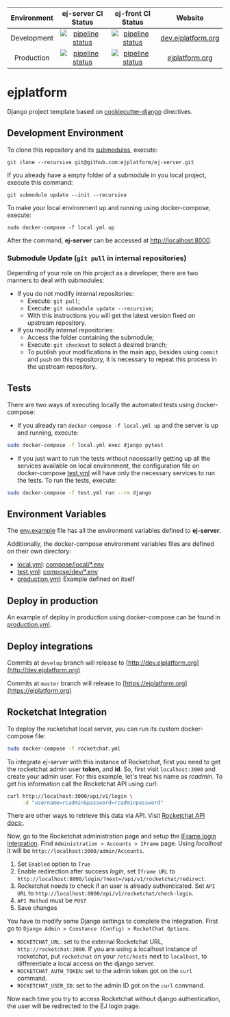 | Environment | ej-server CI Status | ej-front CI Status |  Website |
|:-:|:-:|:-:|:-:|
| Development | [![pipeline status](https://gitlab.com/ejplatform/ej-server/badges/develop/pipeline.svg)](https://gitlab.com/ejplatform/ej-server/commits/develop) | [![pipeline status](https://gitlab.com/ejplatform/ej-front/badges/develop/pipeline.svg)](https://gitlab.com/ejplatform/ej-front/commits/develop) | [dev.ejplatform.org](http://dev.ejplatform.org) |
| Production | [![pipeline status](https://gitlab.com/ejplatform/ej-server/badges/master/pipeline.svg)](https://gitlab.com/ejplatform/ej-server/commits/master) | [![pipeline status](https://gitlab.com/ejplatform/ej-front/badges/master/pipeline.svg)](https://gitlab.com/ejplatform/ej-front/commits/master) | [ejplatform.org](https://ejplatform.org) |

# ejplatform

Django project template based on [cookiecutter-django](http://cookiecutter-django.readthedocs.io/en/latest) directives.

## Development Environment

To clone this repository and its [submodules](https://git-scm.com/book/en/v2/Git-Tools-Submodules), execute:

```shell
git clone --recursive git@github.com:ejplatform/ej-server.git
```

If you already have a empty folder of a submodule in you local project, execute this command:

```shell
git submodule update --init --recursive
```

To make your local environment up and running using docker-compose, execute:

```shell
sudo docker-compose -f local.yml up
```

After the command, **ej-server** can be accessed at [http://localhost:8000](http://localhost:8000).

### Submodule Update (`git pull` in internal repositories)

Depending of your role on this project as a developer, there are two manners to deal with submodules:

* If you do not modify internal repositories:
    * Execute: `git pull`;
    * Execute: `git submodule update --recursive`;
    * With this instructions you will get the latest version fixed on upstream repository.
* If you modify internal repositories:
    * Access the folder containing the submodule;
    * Execute: `git checkout` to select a desired branch;
    * To publish your modifications in the main app, besides using `commit` and `push` on this repository, it is necessary to repeat this process in the upstream repository.

## Tests

There are two ways of executing locally the automated tests using docker-compose:

* If you already ran `docker-compose -f local.yml up` and the server is up and running, execute:

```bash
sudo docker-compose -f local.yml exec django pytest
```

* If you just want to run the tests without necessarily getting up all the services available on local environment, the configuration file on docker-compose [test.yml](https://github.com/ejplatform/ej-server/blob/master/test.yml) will have only the necessary services to run the tests. To run the tests, execute:

```bash
sudo docker-compose -f test.yml run --rm django
```

## Environment Variables

The [env.example](https://github.com/ejplatform/ej-server/blob/master/env.example) file has all the environment variables defined to **ej-server**.

Additionally, the docker-compose environment variables files are defined on their own directory:

* [local.yml](https://github.com/ejplatform/ej-server/blob/master/local.yml): [compose/local/*.env](https://github.com/ejplatform/ej-server/tree/master/compose/local)
* [test.yml](https://github.com/ejplatform/ej-server/blob/master/test.yml): [compose/dev/*.env](https://github.com/ejplatform/ej-server/tree/master/compose/dev)
* [production.yml](https://github.com/ejplatform/ej-server/blob/master/production.yml): Example defined on itself

## Deploy in production

An example of deploy in production using docker-compose can be found in [production.yml](https://github.com/ejplatform/ej-server/blob/master/production.yml).

## Deploy integrations

Commits at `develop` branch will release to [http://dev.ejplatform.org](http://dev.ejplatform.org)

Commits at `master` branch will release to [https://ejplatform.org](https://ejplatform.org)

## Rocketchat Integration

To deploy the rocketchat local server, you can run its custom docker-compose file:

```bash
sudo docker-compose -f rocketchat.yml
```

To integrate _ej-server_ with this instance of Rocketchat, first you need to get the rocketchat admin user **token**, and **id**. So, first visit `localhost:3000` and create your admin user. For this example, let's treat his name as _rcadmin_. To get his information call the Rocketchat API using curl:

```bash
curl http://localhost:3000/api/v1/login \
     -d "username=rcadmin&password=rcadminpassword"
```

There are other ways to retrieve this data via API. Visit [Rocketchat API docs;](https://rocket.chat/docs/developer-guides/rest-api/authentication/login/).

Now, go to the Rocketchat administration page and setup the [IFrame login integration](https://rocket.chat/docs/developer-guides/iframe-integration/authentication/). Find `Administration > Accounts > IFrame` page. Using _localhost_ it will be `http://localhost:3000/admin/Accounts`.

1. Set `Enabled` option to `True`
2. Enable redirection after success _login_, set `Iframe URL` to `http://localhost:8000/login/?next=/api/v1/rocketchat/redirect`.
3. Rocketchat needs to check if an user is already authenticated. Set `API URL` to `http://localhost:8000/api/v1/rocketchat/check-login`.
4. `API Method` must be `POST`
5. Save changes

You have to modify some Django settings to complete the integration. First go to `Django Admin > Constance (Config) > RocketChat Options`.

* `ROCKETCHAT_URL`: set to the external Rocketchat URL, `http://rocketchat:3000`. If you are using a localhost instance of rocketchat, put `rocketchat` on your `/etc/hosts` next to `localhost`, to differentiate a local access on the django server.
* `ROCKETCHAT_AUTH_TOKEN`: set to the admin token got on the `curl` command.
* `ROCKETCHAT_USER_ID`: set to the admin ID got on the `curl` command.

Now each time you try to access Rocketchat without django authentication, the user will be redirected to the EJ login page.

